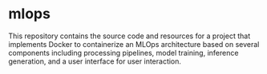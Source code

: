 # mlops
This repository contains the source code and resources for a project that implements Docker to containerize an MLOps architecture based on several components including processing pipelines, model training, inference generation, and a user interface for user interaction.
